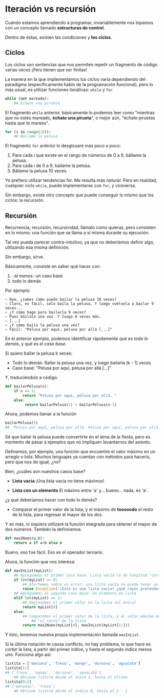 # Iteración vs recursión

Cuando estamos aprendiendo a programar, invariablemente nos topamos con un concepto llamado **estructuras de control**.

Dentro de éstas, existen las condiciones y **los ciclos**.

## Ciclos

Los ciclos son sentencias que nos permiten repetir un fragmento de código varias veces ¡Pero tienen que ser finitas!

La manera en la que implementamos los ciclos varía dependiendo del paradigma (específicamente hablo de la programación funcional), pero lo más usual, es utilizar funciones iterativas: `while` y `for`

```python
while (not mareado):
    ## Échate una pirueta
```

El fragmento `while` anterior, básicamente lo podemos leer como "mientras que no estés mareado, **échate una pirueta**", o mejor aún, "échate piruetas hasta que te marees".

```python
for (i in range(10)):
    ## Báilame la pelusa
```

El fragmento `for` anterior lo desglosaré más poco a poco:

1. Para cada i que existe en el rango de números de 0 a 9, báilame la pelusa.
1. Para cada i de 0 a 9, báilame la pelusa.
1. Báilame la pelusa 10 veces.

Yo prefiero utilizar tendencias for. Me resulta más *natural*. Pero en realidad, cualquier ciclo `while`, puede implementarse con `for`, y viceversa.

Sin embargo, existe otro concepto que puede conseguir lo mismo que los ciclos: la recursión.

## Recursión

Recurrencia, recursión, recursividad, llámalo como quieras, pero consisten en lo mismo: una función que se llama a sí misma durante su ejecución.

Tal vez pueda parecer contra-intuitivo, ya que no deberíamos definir algo, utilizando esa misma definición.

Sin embargo, sirve.

Básicamente, consiste en saber qué hacer con:

1. -al menos- un caso base
1. todo lo demás

Por ejemplo:

    – Oye, ¿sabes cómo puedo bailar la pelusa 10 veces?
    – Claro, es fácil, sólo baila la pelusa. Y luego vuélvela a bailar 9 veces...
    – ¿Y cómo hago para bailarla 9 veces?
    – Pues báilala una vez. Y luego 8 veces más.
    – [...]
    – ¿Y cómo bailo la pelusa una vez?
    – Fácil: "Pelusa por aquí, pelusa por allá [...]"

En el anterior ejemplo, podemos identificar rápidamente qué es *todo lo demás*, y qué es el *caso base*.

Si quiero bailar la pelusa k veces:

- Todo lo demás: Bailar la pelusa una vez, y luego bailarla (k - 1) veces
- Caso base: "Pelusa por aquí, pelusa por allá [...]"

Y, traduciéndolo a código:

```python
def bailarPelusa(n):
    if n == 1:
        return "Pelusa por aquí, pelusa por allá. "
    else:
         return bailarPelusa(1) + bailarPelusa(n-1)
```

Ahora, podemos llamar a la función

```python
bailarPelusa(3)
## 'Pelusa por aquí, pelusa por allá. Pelusa por aquí, pelusa por allá. Pelusa por aquí, pelusa por allá. '
```

Sé que bailar la pelusa puede convertirte en el alma de la fiesta, pero es momento de pasar a ejemplos que no impliquen levantarnos del asiento.

Definamos, por ejemplo, una función que encuentre el valor máximo en un arreglo o lista. Muchos lenguajes ya cuentan con métodos para hacerlo, pero que nos de igual, ¿no?

Bien, ¿cuáles son nuestros casos base?

- **Lista vacía** ¡Una lista vacía no tiene máximos!

- **Lista con un elemento** El máximo entre 'a' y... bueno... nada, es 'a'.

¿y qué deberíamos hacer con todo lo demás?

- Comparar el primer valor de la lista, y el máximo de **tooooodo** el resto de la lista, para regresar el mayor de los dos.

Y es más, ni siquiera utilizaré la función integrada para obtener el mayor de dos números. También la definiremos.

```python
def max2Nums(a,b):
    return a if a>b else b
```

Bueno, eso fue fácil. Eso es el operador ternario.

Ahora, la función que nos interesa:

```python
def maxInList(myList):
    ## Agreguemos el primer caso base: Lista vacía (o de longitud 'cero')
    if len(myList) == 0:
        ## Alertemos sobre un error: una lista vacía no puede tener un valor máximo
        raise Exception('¡Esto es una lista vacía! ¿qué rayos pretendes?')
    ## Agreguemos el segundo caso base: Un elemento en lista
    elif len(myList) == 1:
        ## Regresemos el primer valor en la lista (el único)
        return myList[0]
    else:
        ## Comparemos el primer valor de la lista, y el valor máximo de 
            ## "el resto" de la lista
        return max2Nums(myList[0], maxInList(myList[1:]))
```

Y listo, tenemos nuestra propia implementación llamada `maxInList`.

Si la última notación te causa conflicto, no hay problema, lo que hace es *cortar* la lista, a partir del primer índice, y hasta el segundo índice menos uno. Funciona algo así:

```python
listita = ['manzana', 'fresa', 'mango', 'durazno', 'aguacate']
listita[1:]
## ['fresa', 'mango', 'durazno', 'aguacate']
    ## Obtiene listita desde el ínice 1, hasta el último
listita[0:2]
## ['manzana', 'fresa']
    ## Obtiene listita desde el índice 0, hasta el 2 - 1
```
